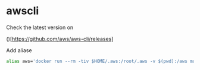 # awscli

Check the latest version on

()[https://github.com/aws/aws-cli/releases]

Add aliase

```sh
alias aws='docker run --rm -tiv $HOME/.aws:/root/.aws -v $(pwd):/aws mudrii/aws-cli aws'
```
